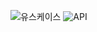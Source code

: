 ![유스케이스](https://user-images.githubusercontent.com/96898059/193607071-64957561-583e-4a1f-b41d-25ad024428ff.PNG)
![API](https://user-images.githubusercontent.com/96898059/193607268-fe1d888b-316d-4355-82ea-58f12128c745.PNG)
